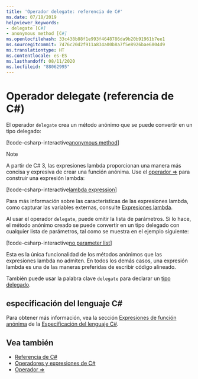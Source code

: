 ```yaml
---
title: 'Operador delegate: referencia de C#'
ms.date: 07/18/2019
helpviewer_keywords:
- delegate [C#]
- anonymous method [C#]
ms.openlocfilehash: 33c438b88f1e993f4648786da9b20b91961b7ee1
ms.sourcegitcommit: 7476c20d2f911a834a00b8a7f5e8926bae6804d9
ms.translationtype: HT
ms.contentlocale: es-ES
ms.lasthandoff: 08/11/2020
ms.locfileid: "88062995"
---
```

# <a name="delegate-operator-c-reference"></a>Operador delegate (referencia de C#)

El operador `delegate` crea un método anónimo que se puede convertir en un tipo delegado:

[!code-csharp-interactive[anonymous method](snippets/shared/DelegateOperator.cs#AnonymousMethod)]

> [!NOTE]
> A partir de C# 3, las expresiones lambda proporcionan una manera más concisa y expresiva de crear una función anónima. Use el [operador =>](lambda-operator.md) para construir una expresión lambda:
>
> [!code-csharp-interactive[lambda expression](snippets/shared/DelegateOperator.cs#Lambda)]
>
> Para más información sobre las características de las expresiones lambda, como capturar las variables externas, consulte [Expresiones lambda](lambda-expressions.md).

Al usar el operador `delegate`, puede omitir la lista de parámetros. Si lo hace, el método anónimo creado se puede convertir en un tipo delegado con cualquier lista de parámetros, tal como se muestra en el ejemplo siguiente:

[!code-csharp-interactive[no parameter list](snippets/shared/DelegateOperator.cs#WithoutParameterList)]

Esta es la única funcionalidad de los métodos anónimos que las expresiones lambda no admiten. En todos los demás casos, una expresión lambda es una de las maneras preferidas de escribir código alineado.

También puede usar la palabra clave `delegate` para declarar un [tipo delegado](../builtin-types/reference-types.md#the-delegate-type).

## <a name="c-language-specification"></a>especificación del lenguaje C#

Para obtener más información, vea la sección [Expresiones de función anónima](~/_csharplang/spec/expressions.md#anonymous-function-expressions) de la [Especificación del lenguaje C#](~/_csharplang/spec/introduction.md).

## <a name="see-also"></a>Vea también

- [Referencia de C#](../index.md)
- [Operadores y expresiones de C#](index.md)
- [Operador =>](lambda-operator.md)
